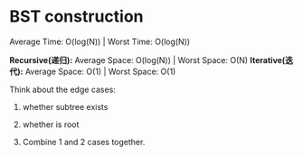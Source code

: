 # BST construction

Average Time: O(log(N)) | Worst Time: O(log(N))

**Recursive(递归):**
Average Space: O(log(N)) | Worst Space: O(N)
**Iterative(迭代):**
Average Space: O(1) | Worst Space: O(1)

Think about the edge cases:

1. whether subtree exists

2. whether is root

3. Combine 1 and 2 cases together.